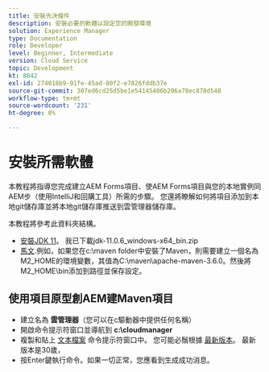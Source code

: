 ```yaml
---
title: 安裝先決條件
description: 安裝必要的軟體以設定您的開發環境
solution: Experience Manager
type: Documentation
role: Developer
level: Beginner, Intermediate
version: Cloud Service
topic: Development
kt: 8842
exl-id: 274018b9-91fe-45ad-80f2-e7826fddb37e
source-git-commit: 307ed6cd25d5be1e54145406b206a78ec878d548
workflow-type: tm+mt
source-wordcount: '231'
ht-degree: 0%

---
```


# 安裝所需軟體

本教程將指導您完成建立AEM Forms項目、使AEM Forms項目與您的本地實例同AEM步（使用IntelliJ和回購工具）所需的步驟。 您還將瞭解如何將項目添加到本地git儲存庫並將本地git儲存庫推送到雲管理器儲存庫。




本教程將參考此資料夾結構。

* [安裝JDK 11](https://www.oracle.com/java/technologies/downloads/#java11-windows)。 我已下載jdk-11.0.6_windows-x64_bin.zip
* [馬文](https://maven.apache.org/guides/getting-started/windows-prerequisites.html).例如，如果您在c:\maven folder中安裝了Maven，則需要建立一個名為M2_HOME的環境變數，其值為C:\maven\apache-maven-3.6.0。然後將M2_HOME\bin添加到路徑並保存設定。

## 使用項目原型創AEM建Maven項目

* 建立名為 **雲管理器**（您可以在c驅動器中提供任何名稱）
* 開啟命令提示符窗口並導航到 **c:\cloudmanager**
* 複製和貼上 [文本檔案](assets/creating-maven-project.txt) 命令提示符窗口中。 您可能必鬚根據 [最新版本](https://github.com/adobe/aem-project-archetype/releases)。 最新版本是30歲，
* 按Enter鍵執行命令。如果一切正常，您應看到生成成功消息。
